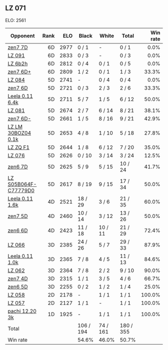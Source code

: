 ## LZ 071 ##

ELO: 2561

Opponent | Rank | ELO | Black | White | Total | Win rate
---------|-----:|----:|-------|-------|-------|-------:
[zen7 7D](zen7%207D.md) | 6D | 2977 | 0 / 1 | - | 0 / 1 | 0.0%
[LZ 091](LZ%20091.md) | 6D | 2833 | 0 / 3 | - | 0 / 3 | 0.0%
[LZ 6b2h](LZ%206b2h.md) | 6D | 2812 | 0 / 4 | 0 / 1 | 0 / 5 | 0.0%
[zen7 6D+](zen7%206D+.md) | 6D | 2809 | 1 / 2 | 0 / 1 | 1 / 3 | 33.3%
[LZ 084](LZ%20084.md) | 5D | 2741 | - | 0 / 4 | 0 / 4 | 0.0%
[zen7 6D](zen7%206D.md) | 5D | 2721 | 0 / 3 | 2 / 3 | 2 / 6 | 33.3%
[Leela 0.11 6.4k](Leela%200.11%206.4k.md) | 5D | 2711 | 5 / 7 | 1 / 5 | 6 / 12 | 50.0%
[LZ 081](LZ%20081.md) | 5D | 2674 | 2 / 7 | 6 / 14 | 8 / 21 | 38.1%
[zen7 6D-](zen7%206D-.md) | 5D | 2661 | 1 / 5 | 8 / 16 | 9 / 21 | 42.9%
[LZ LM 30BOZ04 0.1k](LZ%20LM%2030BOZ04%200.1k.md) | 5D | 2653 | 4 / 8 | 1 / 10 | 5 / 18 | 27.8%
[LZ ZQ F1](LZ%20ZQ%20F1.md) | 5D | 2644 | 1 / 8 | 6 / 12 | 7 / 20 | 35.0%
[LZ 076](LZ%20076.md) | 5D | 2626 | 0 / 10 | 3 / 14 | 3 / 24 | 12.5%
[zen6 7D](zen6%207D.md) | 5D | 2625 | 5 / 9 | 5 / 15 | 10 / 24 | 41.7%
[LZ S05B064F-C77779D0](LZ%20S05B064F-C77779D0.md) | 5D | 2617 | 8 / 19 | 9 / 15 | 17 / 34 | 50.0%
[Leela 0.11 1.6k](Leela%200.11%201.6k.md) | 4D | 2521 | 18 / 29 | 3 / 6 | 21 / 35 | 60.0%
[zen7 5D](zen7%205D.md) | 4D | 2460 | 10 / 14 | 3 / 12 | 13 / 26 | 50.0%
[zen6 6D](zen6%206D.md) | 4D | 2423 | 11 / 18 | 10 / 11 | 21 / 29 | 72.4%
[LZ 066](LZ%20066.md) | 3D | 2385 | 24 / 26 | 5 / 7 | 29 / 33 | 87.9%
[Leela 0.11 1.0k](Leela%200.11%201.0k.md) | 3D | 2365 | 7 / 8 | 4 / 5 | 11 / 13 | 84.6%
[LZ 062](LZ%20062.md) | 3D | 2364 | 7 / 8 | 2 / 2 | 9 / 10 | 90.0%
[zen7 4D](zen7%204D.md) | 3D | 2315 | 1 / 1 | 3 / 5 | 4 / 6 | 66.7%
[zen6 5D](zen6%205D.md) | 3D | 2255 | 0 / 2 | 1 / 2 | 1 / 4 | 25.0%
[LZ 058](LZ%20058.md) | 2D | 2178 | - | 1 / 1 | 1 / 1 | 100.0%
[LZ 057](LZ%20057.md) | 2D | 2127 | 1 / 1 | - | 1 / 1 | 100.0%
[pachi 12.20 3k](pachi%2012.20%203k.md) | 1D | 1925 | - | 1 / 1 | 1 / 1 | 100.0%
Total | | | 106 / 194 | 74 / 161 | 180 / 355 | 
Win rate| | | 54.6% | 46.0% | 50.7% | 
